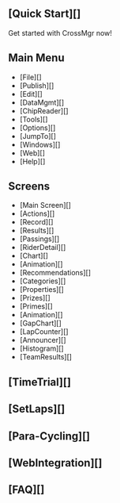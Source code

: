 ## [Quick Start][]
Get started with CrossMgr now!

## Main Menu

* [File][]
* [Publish][]
* [Edit][]
* [DataMgmt][]
* [ChipReader][]
* [Tools][]
* [Options][]
* [JumpTo][]
* [Windows][]
* [Web][]
* [Help][]

## Screens

* [Main Screen][]
* [Actions][]
* [Record][]
* [Results][]
* [Passings][]
* [RiderDetail][]
* [Chart][]
* [Animation][]
* [Recommendations][]
* [Categories][]
* [Properties][]
* [Prizes][]
* [Primes][]
* [Animation][]
* [GapChart][]
* [LapCounter][]
* [Announcer][]
* [Histogram][]
* [TeamResults][]

## [TimeTrial][]
## [SetLaps][]

## [Para-Cycling][]

## [WebIntegration][]

## [FAQ][]


